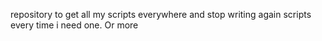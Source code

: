 repository to get all my scripts everywhere and stop writing again scripts every time i need one.
Or more 

